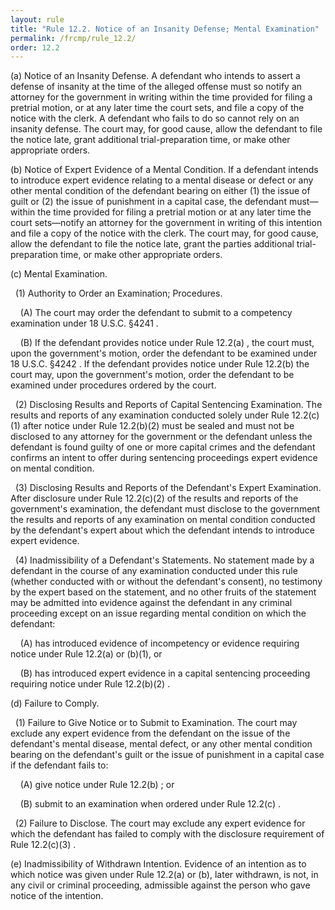 ```yaml
---
layout: rule
title: "Rule 12.2. Notice of an Insanity Defense; Mental Examination"
permalink: /frcmp/rule_12.2/
order: 12.2
---
```


(a) Notice of an Insanity Defense. A defendant who intends to assert a defense of insanity at the time of the alleged offense must so notify an attorney for the government in writing within the time provided for filing a pretrial motion, or at any later time the court sets, and file a copy of the notice with the clerk. A defendant who fails to do so cannot rely on an insanity defense. The court may, for good cause, allow the defendant to file the notice late, grant additional trial-preparation time, or make other appropriate orders.


(b) Notice of Expert Evidence of a Mental Condition. If a defendant intends to introduce expert evidence relating to a mental disease or defect or any other mental condition of the defendant bearing on either (1) the issue of guilt or (2) the issue of punishment in a capital case, the defendant must—within the time provided for filing a pretrial motion or at any later time the court sets—notify an attorney for the government in writing of this intention and file a copy of the notice with the clerk. The court may, for good cause, allow the defendant to file the notice late, grant the parties additional trial-preparation time, or make other appropriate orders.


(c) Mental Examination.


&nbsp;&nbsp;(1) Authority to Order an Examination; Procedures.


&nbsp;&nbsp;&nbsp;&nbsp;(A) The court may order the defendant to submit to a competency examination under 18 U.S.C. §4241 .


&nbsp;&nbsp;&nbsp;&nbsp;(B) If the defendant provides notice under Rule 12.2(a) , the court must, upon the government's motion, order the defendant to be examined under 18 U.S.C. §4242 . If the defendant provides notice under Rule 12.2(b) the court may, upon the government's motion, order the defendant to be examined under procedures ordered by the court.


&nbsp;&nbsp;(2) Disclosing Results and Reports of Capital Sentencing Examination. The results and reports of any examination conducted solely under Rule 12.2(c)(1) after notice under Rule 12.2(b)(2) must be sealed and must not be disclosed to any attorney for the government or the defendant unless the defendant is found guilty of one or more capital crimes and the defendant confirms an intent to offer during sentencing proceedings expert evidence on mental condition.


&nbsp;&nbsp;(3) Disclosing Results and Reports of the Defendant's Expert Examination. After disclosure under Rule 12.2(c)(2) of the results and reports of the government's examination, the defendant must disclose to the government the results and reports of any examination on mental condition conducted by the defendant's expert about which the defendant intends to introduce expert evidence.


&nbsp;&nbsp;(4) Inadmissibility of a Defendant's Statements. No statement made by a defendant in the course of any examination conducted under this rule (whether conducted with or without the defendant's consent), no testimony by the expert based on the statement, and no other fruits of the statement may be admitted into evidence against the defendant in any criminal proceeding except on an issue regarding mental condition on which the defendant:


&nbsp;&nbsp;&nbsp;&nbsp;(A) has introduced evidence of incompetency or evidence requiring notice under Rule 12.2(a) or (b)(1), or


&nbsp;&nbsp;&nbsp;&nbsp;(B) has introduced expert evidence in a capital sentencing proceeding requiring notice under Rule 12.2(b)(2) .


(d) Failure to Comply.


&nbsp;&nbsp;(1) Failure to Give Notice or to Submit to Examination. The court may exclude any expert evidence from the defendant on the issue of the defendant's mental disease, mental defect, or any other mental condition bearing on the defendant's guilt or the issue of punishment in a capital case if the defendant fails to:


&nbsp;&nbsp;&nbsp;&nbsp;(A) give notice under Rule 12.2(b) ; or


&nbsp;&nbsp;&nbsp;&nbsp;(B) submit to an examination when ordered under Rule 12.2(c) .


&nbsp;&nbsp;(2) Failure to Disclose. The court may exclude any expert evidence for which the defendant has failed to comply with the disclosure requirement of Rule 12.2(c)(3) .


(e) Inadmissibility of Withdrawn Intention. Evidence of an intention as to which notice was given under Rule 12.2(a) or (b), later withdrawn, is not, in any civil or criminal proceeding, admissible against the person who gave notice of the intention.
